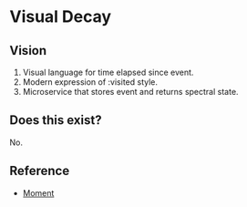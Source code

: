 # Visual Decay

## Vision

1. Visual language for time elapsed since event.
2. Modern expression of :visited style.
3. Microservice that stores event and returns spectral state.

## Does this exist?

No.

## Reference

* [Moment](https://momentjs.com)